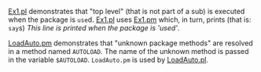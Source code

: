 [Ex1.pl](https://raw.github.com/ReneNyffenegger/development_misc/master/perl/language/packages/Ex1.pl) demonstrates that "top level" (that is not
part of a sub) is executed when the package is `use`d. [Ex1.pl](https://raw.github.com/ReneNyffenegger/development_misc/master/perl/language/packages/Ex1.pl)
uses [Ex1.pm](https://raw.github.com/ReneNyffenegger/development_misc/master/perl/language/packages/Ex1.pm) which, in turn, prints (that is: `say`s)
*This line is printed when the package is 'used'*.

[LoadAuto.pm](https://raw.github.com/ReneNyffenegger/development_misc/master/perl/language/packages/LoadAuto.pm) demonstrates that "unknown package methods"
are resolved in a method named `AUTOLOAD`. The name of the unknown method is passed in the variable `$AUTOLOAD`. `LoadAuto.pm` is used by
[LoadAuto.pl](https://raw.github.com/ReneNyffenegger/development_misc/master/perl/language/packages/LoadAuto.pl).

